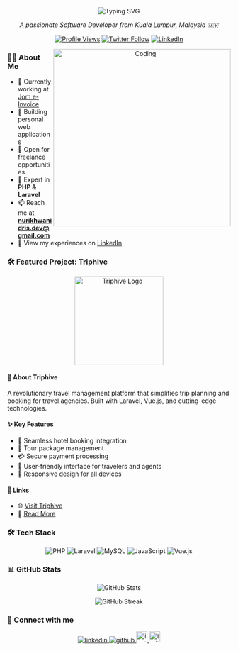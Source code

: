 <div align="center">
  <img src="https://readme-typing-svg.demolab.com?font=Fira+Code&weight=600&size=28&duration=4000&pause=1000&color=2196F3&center=true&vCenter=true&random=false&width=435&lines=Hi+%F0%9F%91%8B+I'm+Nur+Ikhwan+Idris;Software+Developer;Laravel+Specialist" alt="Typing SVG" />
</div>

<p align="center">
  <em>A passionate Software Developer from Kuala Lumpur, Malaysia 🇲🇾</em>
</p>

<div align="center">
  
  [![Profile Views](https://komarev.com/ghpvc/?username=nurikhwanidris&label=Profile%20views&color=0e75b6&style=flat)](https://github.com/nurikhwanidris)
  [![Twitter Follow](https://img.shields.io/twitter/follow/nurikhwanidris?style=social)](https://twitter.com/nurikhwanidris)
  [![LinkedIn](https://img.shields.io/badge/LinkedIn-Connect-blue)](https://linkedin.com/in/nurikhwanidris)
  
</div>

<div align="center">
  <img align="right" alt="Coding" width="400" src="https://media.giphy.com/media/SWoSkN6DxTszqIKEqv/giphy.gif">
</div>

### 👨‍💻 About Me

- 🔭 Currently working at [Jom e-Invoice](https://jomeinvoice.my/)
- 🌱 Building personal web applications
- 💼 Open for freelance opportunities
- 💬 Expert in **PHP & Laravel**
- 📫 Reach me at **nurikhwanidris.dev@gmail.com**
- 📄 View my experiences on [LinkedIn](https://linkedin.com/in/nurikhwanidris)

### 🛠 Featured Project: Triphive

<div align="center">
  <img src="https://triphive.my/images/logo.png" alt="Triphive Logo" width="200">
</div>

#### 🌟 About Triphive
A revolutionary travel management platform that simplifies trip planning and booking for travel agencies. Built with Laravel, Vue.js, and cutting-edge technologies.

#### ✨ Key Features
- 🏨 Seamless hotel booking integration
- 🎫 Tour package management
- 💳 Secure payment processing
- 👥 User-friendly interface for travelers and agents
- 📱 Responsive design for all devices

#### 🔗 Links
- 🌐 [Visit Triphive](https://triphive.my)
- 📝 [Read More](https://triphive.my/about)

### 🛠️ Tech Stack

<div align="center">
  
  ![PHP](https://img.shields.io/badge/PHP-777BB4?style=for-the-badge&logo=php&logoColor=white)
  ![Laravel](https://img.shields.io/badge/Laravel-FF2D20?style=for-the-badge&logo=laravel&logoColor=white)
  ![MySQL](https://img.shields.io/badge/MySQL-00000F?style=for-the-badge&logo=mysql&logoColor=white)
  ![JavaScript](https://img.shields.io/badge/JavaScript-F7DF1E?style=for-the-badge&logo=javascript&logoColor=black)
  ![Vue.js](https://img.shields.io/badge/Vue.js-35495E?style=for-the-badge&logo=vue.js&logoColor=4FC08D)
  
</div>

### 📊 GitHub Stats

<div align="center">
  
  ![GitHub Stats](https://github-readme-stats.vercel.app/api?username=nurikhwanidris&show_icons=true&theme=tokyonight)
  
  ![GitHub Streak](https://github-readme-streak-stats.herokuapp.com/?user=nurikhwanidris&theme=tokyonight)
  
</div>

### 🤝 Connect with me

<div align="center">
  <a href="https://linkedin.com/in/nurikhwanidris" target="_blank">
    <img src="https://img.icons8.com/doodle/40/000000/linkedin--v2.png" alt="linkedin"/>
  </a>
  <a href="https://github.com/nurikhwanidris" target="_blank">
    <img src="https://img.shields.io/github/followers/nurikhwanidris?label=Follow&style=social" alt="github"/>
  </a>
  <a href="https://instagram.com/nurikhwanidris" target="_blank">
    <img src="https://img.shields.io/badge/Instagram-%23E4405F.svg?&style=flat-square&logo=instagram&logoColor=white" alt="instagram" height="25"/>
  </a>
  <a href="https://twitter.com/nurikhwanidris" target="_blank">
    <img src="https://img.shields.io/badge/twitter-%231DA1F2.svg?&style=flat-square&logo=twitter&logoColor=white" alt="twitter" height="25"/>
  </a>
</div>
